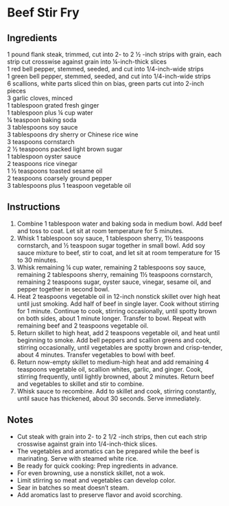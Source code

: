# Beef Stir Fry

## Ingredients

1 pound flank steak, trimmed, cut into 2- to 2 ½ -inch strips with grain, each strip cut ­crosswise against grain into ¼-inch-thick slices  
1 red bell pepper, stemmed, seeded, and cut into 1/4-inch-wide strips  
1 green bell pepper, stemmed, seeded, and cut into 1/4-inch-wide strips  
6 scallions, white parts sliced thin on bias, green parts cut into 2-inch pieces  
3 garlic cloves, minced  
1 tablespoon grated fresh ginger  
1 tablespoon plus ¼ cup water  
¼ teaspoon baking soda  
3 tablespoons soy sauce  
3 tablespoons dry sherry or Chinese rice wine  
3 teaspoons cornstarch  
2 ½ teaspoons packed light brown sugar  
1 tablespoon oyster sauce  
2 teaspoons rice vinegar  
1 ½ teaspoons toasted sesame oil  
2 teaspoons coarsely ground pepper  
3 tablespoons plus 1 teaspoon vegetable oil  

## Instructions
1. Combine 1 tablespoon water and baking soda in medium bowl. Add beef and toss to coat. Let sit at room temperature for 5 minutes.
1. Whisk 1 tablespoon soy sauce, 1 tablespoon sherry, 1½ teaspoons cornstarch, and ½ teaspoon sugar together in small bowl. Add soy sauce mixture to beef, stir to coat, and let sit at room temperature for 15 to 30 minutes. 
1. Whisk remaining ¼ cup water, remaining 2 tablespoons soy sauce, remaining 2 tablespoons sherry, remaining 1½ teaspoons cornstarch, remaining 2 teaspoons sugar, oyster sauce, vinegar, sesame oil, and pepper together in second bowl.
1. Heat 2 teaspoons vegetable oil in 12-inch nonstick skillet over high heat until just smoking. Add half of beef in single layer. Cook without stirring for 1 minute. Continue to cook, stirring occasionally, until spotty brown on both sides, about 1 minute longer. Transfer to bowl. Repeat with remaining beef and 2 teaspoons vegetable oil.
1. Return skillet to high heat, add 2 teaspoons vegetable oil, and heat until beginning to smoke. Add bell peppers and scallion greens and cook, stirring occasionally, until vegetables are spotty brown and crisp-tender, about 4 minutes. Transfer vegetables to bowl with beef.
1. Return now-empty skillet to medium-high heat and add remaining 4 teaspoons vegetable oil, scallion whites, garlic, and ginger. Cook, stirring frequently, until lightly browned, about 2 minutes. Return beef and vegetables to skillet and stir to combine.
1. Whisk sauce to recombine. Add to skillet and cook, stirring constantly, until sauce has thickened, about 30 seconds. Serve immediately.

## Notes
* Cut steak with grain into 2- to 2 1/2 -inch strips, then cut each strip crosswise against grain into 1/4-inch-thick slices.
* The vegetables and aromatics can be prepared while the beef is marinating. Serve with steamed white rice.
* Be ready for quick cooking: Prep ingredients in advance.
* For even browning, use a nonstick skillet, not a wok.
* Limit stirring so meat and vegetables can develop color.
* Sear in batches so meat doesn’t steam.
* Add aromatics last to preserve flavor and avoid scorching.
